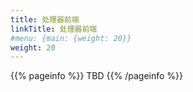 ```yaml
---
title: 处理器前端
linkTitle: 处理器前端
#menu: {main: {weight: 20}}
weight: 20
---
```


{{% pageinfo %}}
TBD
{{% /pageinfo %}}
